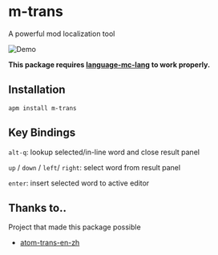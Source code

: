# m-trans

A powerful mod localization tool

![Demo](https://github.com/Snownee/m-trans/raw/master/m-trans.gif)

**This package requires [language-mc-lang](https://github.com/Snownee/language-mc-lang) to work properly.**

## Installation

```
apm install m-trans
```

## Key Bindings

`alt-q`: lookup selected/in-line word and close result panel

`up` / `down` / `left`/ `right`: select word from result panel

`enter`: insert selected word to active editor

## Thanks to..

Project that made this package possible
* [atom-trans-en-zh](https://github.com/alim0x/atom-trans-en-zh)
